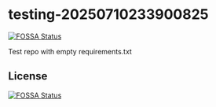 # testing-20250710233900825
[![FOSSA Status](https://app.fossa.com/api/projects/git%2Bgithub.com%2Fkirogum%2Ftesting-20250710233900825.svg?type=shield)](https://app.fossa.com/projects/git%2Bgithub.com%2Fkirogum%2Ftesting-20250710233900825?ref=badge_shield)

Test repo with empty requirements.txt


## License
[![FOSSA Status](https://app.fossa.com/api/projects/git%2Bgithub.com%2Fkirogum%2Ftesting-20250710233900825.svg?type=large)](https://app.fossa.com/projects/git%2Bgithub.com%2Fkirogum%2Ftesting-20250710233900825?ref=badge_large)